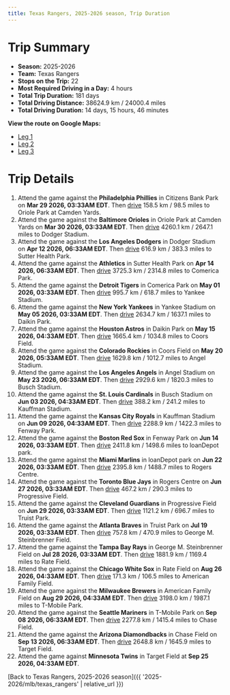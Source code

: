 ```yaml
---
title: Texas Rangers, 2025-2026 season, Trip Duration
---
```


# Trip Summary
- **Season:** 2025-2026
- **Team:** Texas Rangers
- **Stops on the Trip:** 22
- **Most Required Driving in a Day:** 4 hours
- **Total Trip Duration:** 181 days
- **Total Driving Distance:** 38624.9 km / 24000.4 miles
- **Total Driving Duration:** 14 days, 15 hours, 46 minutes

**View the route on Google Maps:**
- [Leg 1](https://www.google.com/maps/dir/Citizens+Bank+Park+Philadelphia/Oriole+Park+at+Camden+Yards+Baltimore/Dodger+Stadium+Los+Angeles/Sutter+Health+Park+Sacramento/Comerica+Park+Detroit/Yankee+Stadium+Bronx/Daikin+Park+Houston/Coors+Field+Denver/Angel+Stadium+Anaheim/Busch+Stadium+St.+Louis)
- [Leg 2](https://www.google.com/maps/dir/Busch+Stadium+St.+Louis/Kauffman+Stadium+Kansas+City/Fenway+Park+Boston/loanDepot+park+Miami/Rogers+Centre+Toronto/Progressive+Field+Cleveland/Truist+Park+Atlanta/George+M.+Steinbrenner+Field+Tampa/Rate+Field+Chicago/American+Family+Field+Milwaukee)
- [Leg 3](https://www.google.com/maps/dir/American+Family+Field+Milwaukee/T-Mobile+Park+Seattle/Chase+Field+Phoenix/Target+Field+Minneapolis)

# Trip Details
1. Attend the game against the **Philadelphia Phillies** in Citizens Bank Park on **Mar 29 2026, 03:33AM EDT**. Then [drive](https://www.google.com/maps/dir/Citizens+Bank+Park+Philadelphia/Oriole+Park+at+Camden+Yards+Baltimore) 158.5 km / 98.5 miles to Oriole Park at Camden Yards.
2. Attend the game against the **Baltimore Orioles** in Oriole Park at Camden Yards on **Mar 30 2026, 03:33AM EDT**. Then [drive](https://www.google.com/maps/dir/Oriole+Park+at+Camden+Yards+Baltimore/Dodger+Stadium+Los+Angeles) 4260.1 km / 2647.1 miles to Dodger Stadium.
3. Attend the game against the **Los Angeles Dodgers** in Dodger Stadium on **Apr 12 2026, 06:33AM EDT**. Then [drive](https://www.google.com/maps/dir/Dodger+Stadium+Los+Angeles/Sutter+Health+Park+Sacramento) 616.9 km / 383.3 miles to Sutter Health Park.
4. Attend the game against the **Athletics** in Sutter Health Park on **Apr 14 2026, 06:33AM EDT**. Then [drive](https://www.google.com/maps/dir/Sutter+Health+Park+Sacramento/Comerica+Park+Detroit) 3725.3 km / 2314.8 miles to Comerica Park.
5. Attend the game against the **Detroit Tigers** in Comerica Park on **May 01 2026, 03:33AM EDT**. Then [drive](https://www.google.com/maps/dir/Comerica+Park+Detroit/Yankee+Stadium+Bronx) 995.7 km / 618.7 miles to Yankee Stadium.
6. Attend the game against the **New York Yankees** in Yankee Stadium on **May 05 2026, 03:33AM EDT**. Then [drive](https://www.google.com/maps/dir/Yankee+Stadium+Bronx/Daikin+Park+Houston) 2634.7 km / 1637.1 miles to Daikin Park.
7. Attend the game against the **Houston Astros** in Daikin Park on **May 15 2026, 04:33AM EDT**. Then [drive](https://www.google.com/maps/dir/Daikin+Park+Houston/Coors+Field+Denver) 1665.4 km / 1034.8 miles to Coors Field.
8. Attend the game against the **Colorado Rockies** in Coors Field on **May 20 2026, 05:33AM EDT**. Then [drive](https://www.google.com/maps/dir/Coors+Field+Denver/Angel+Stadium+Anaheim) 1629.8 km / 1012.7 miles to Angel Stadium.
9. Attend the game against the **Los Angeles Angels** in Angel Stadium on **May 23 2026, 06:33AM EDT**. Then [drive](https://www.google.com/maps/dir/Angel+Stadium+Anaheim/Busch+Stadium+St.+Louis) 2929.6 km / 1820.3 miles to Busch Stadium.
10. Attend the game against the **St. Louis Cardinals** in Busch Stadium on **Jun 03 2026, 04:33AM EDT**. Then [drive](https://www.google.com/maps/dir/Busch+Stadium+St.+Louis/Kauffman+Stadium+Kansas+City) 388.2 km / 241.2 miles to Kauffman Stadium.
11. Attend the game against the **Kansas City Royals** in Kauffman Stadium on **Jun 09 2026, 04:33AM EDT**. Then [drive](https://www.google.com/maps/dir/Kauffman+Stadium+Kansas+City/Fenway+Park+Boston) 2288.9 km / 1422.3 miles to Fenway Park.
12. Attend the game against the **Boston Red Sox** in Fenway Park on **Jun 14 2026, 03:33AM EDT**. Then [drive](https://www.google.com/maps/dir/Fenway+Park+Boston/loanDepot+park+Miami) 2411.8 km / 1498.6 miles to loanDepot park.
13. Attend the game against the **Miami Marlins** in loanDepot park on **Jun 22 2026, 03:33AM EDT**. Then [drive](https://www.google.com/maps/dir/loanDepot+park+Miami/Rogers+Centre+Toronto) 2395.8 km / 1488.7 miles to Rogers Centre.
14. Attend the game against the **Toronto Blue Jays** in Rogers Centre on **Jun 27 2026, 03:33AM EDT**. Then [drive](https://www.google.com/maps/dir/Rogers+Centre+Toronto/Progressive+Field+Cleveland) 467.2 km / 290.3 miles to Progressive Field.
15. Attend the game against the **Cleveland Guardians** in Progressive Field on **Jun 29 2026, 03:33AM EDT**. Then [drive](https://www.google.com/maps/dir/Progressive+Field+Cleveland/Truist+Park+Atlanta) 1121.2 km / 696.7 miles to Truist Park.
16. Attend the game against the **Atlanta Braves** in Truist Park on **Jul 19 2026, 03:33AM EDT**. Then [drive](https://www.google.com/maps/dir/Truist+Park+Atlanta/George+M.+Steinbrenner+Field+Tampa) 757.8 km / 470.9 miles to George M. Steinbrenner Field.
17. Attend the game against the **Tampa Bay Rays** in George M. Steinbrenner Field on **Jul 28 2026, 03:33AM EDT**. Then [drive](https://www.google.com/maps/dir/George+M.+Steinbrenner+Field+Tampa/Rate+Field+Chicago) 1881.9 km / 1169.4 miles to Rate Field.
18. Attend the game against the **Chicago White Sox** in Rate Field on **Aug 26 2026, 04:33AM EDT**. Then [drive](https://www.google.com/maps/dir/Rate+Field+Chicago/American+Family+Field+Milwaukee) 171.3 km / 106.5 miles to American Family Field.
19. Attend the game against the **Milwaukee Brewers** in American Family Field on **Aug 29 2026, 04:33AM EDT**. Then [drive](https://www.google.com/maps/dir/American+Family+Field+Milwaukee/T-Mobile+Park+Seattle) 3198.0 km / 1987.1 miles to T-Mobile Park.
20. Attend the game against the **Seattle Mariners** in T-Mobile Park on **Sep 08 2026, 06:33AM EDT**. Then [drive](https://www.google.com/maps/dir/T-Mobile+Park+Seattle/Chase+Field+Phoenix) 2277.8 km / 1415.4 miles to Chase Field.
21. Attend the game against the **Arizona Diamondbacks** in Chase Field on **Sep 13 2026, 06:33AM EDT**. Then [drive](https://www.google.com/maps/dir/Chase+Field+Phoenix/Target+Field+Minneapolis) 2648.8 km / 1645.9 miles to Target Field.
22. Attend the game against **Minnesota Twins** in Target Field at **Sep 25 2026, 04:33AM EDT**.

[Back to Texas Rangers, 2025-2026 season]({{ '2025-2026/mlb/texas_rangers' | relative_url }})
